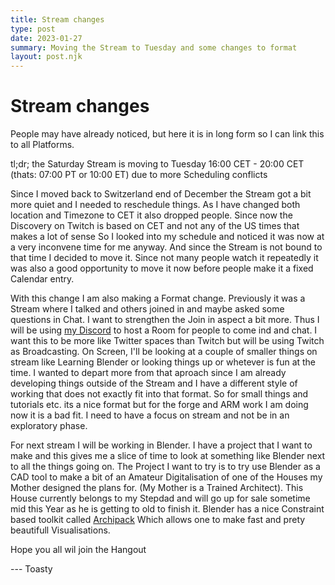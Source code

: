 ```yaml
---
title: Stream changes
type: post
date: 2023-01-27
summary: Moving the Stream to Tuesday and some changes to format
layout: post.njk
---
```


# Stream changes

People may have already noticed, but here it is in long form so I can link this to all Platforms.

tl;dr; the Saturday Stream is moving to Tuesday 16:00 CET - 20:00 CET (thats: 07:00 PT or 10:00 ET) due to more Scheduling conflicts

Since I moved back to Switzerland end of December the Stream got a bit more quiet and I needed to reschedule things. As I have changed both location and
Timezone to CET it also dropped people. Since now the Discovery on Twitch is based on CET and not any of the US times that makes a lot of sense
So I looked into my schedule and noticed it was now at a very inconvene time for me anyway. And since the Stream is not bound to that time I decided to move it. 
Since not many people watch it repeatedly it was also a good opportunity to move it now before people make it a fixed Calendar entry.

With this change I am also making a Format change. Previously it was a Stream where I talked and others joined in and maybe asked some questions in Chat. I want to
strengthen the Join in aspect a bit more. Thus I will be using [my Discord](https://discord.gg/3JK95B62) to host a Room for people to come ind and chat.
I want this to be more like Twitter spaces than Twitch but will be using Twitch as Broadcasting. On Screen, I'll be looking at a couple of smaller 
things on stream like Learning Blender or looking things up or whetever is fun at the time. I wanted to depart more from that aproach since I am already developing things 
outside of the Stream and I have a different style of working that does not exactly fit into that format. So for small things and tutorials etc. its a nice format
but for the forge and ARM work I am doing now it is a bad fit. I need to have a focus on stream and not be in an exploratory phase.

For next stream I will be working in Blender. I have a project that I want to make and this gives me a slice of time to look at something like Blender next to 
all the things going on. The Project I want to try is to try use Blender as a CAD tool to make a bit of an Amateur Digitalisation of one of the Houses my Mother designed 
the plans for. (My Mother is a Trained Architect). This House currently belongs to my Stepdad and will go up for sale sometime mid this Year as he is getting to old to finish it.
Blender has a nice Constraint based toolkit called [Archipack](https://blender-archipack.org/) Which allows one to make fast and prety beautifull Visualisations.

Hope you all wil join the Hangout

--- Toasty